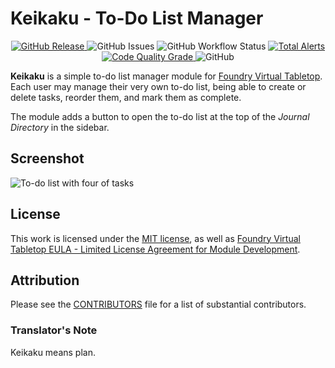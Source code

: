 # Keikaku - To-Do List Manager

<p align="center">
  <a href="https://github.com/pyrige/fvtt-keikaku/releases">
    <img alt="GitHub Release" src="https://img.shields.io/github/v/release/pyrige/fvtt-keikaku?style=flat-square">
  </a>
  <img alt="GitHub Issues" src="https://img.shields.io/github/issues/pyrige/fvtt-keikaku?style=flat-square">
  <img alt="GitHub Workflow Status" src="https://img.shields.io/github/workflow/status/pyrige/fvtt-keikaku/Foundry%20VTT%20Module%20Release?style=flat-square">
  <a href="https://lgtm.com/projects/g/pyrige/fvtt-keikaku/alerts/">
    <img alt="Total Alerts" src="https://img.shields.io/lgtm/alerts/github/pyrige/fvtt-keikaku?style=flat-square">
  </a>
  <a href="https://lgtm.com/projects/g/pyrige/fvtt-keikaku/context:javascript">
    <img alt="Code Quality Grade" src="https://img.shields.io/lgtm/grade/javascript/github/pyrige/fvtt-keikaku?style=flat-square">
  </a>
  <img alt="GitHub" src="https://img.shields.io/github/license/pyrige/fvtt-keikaku?style=flat-square">
</p>

**Keikaku** is a simple to-do list manager module for [Foundry Virtual Tabletop](https://foundryvtt.com/).
Each user may manage their very own to-do list, being able to create or delete tasks, reorder them, and mark them as complete.

The module adds a button to open the to-do list at the top of the _Journal Directory_ in the sidebar.

## Screenshot

![To-do list with four of tasks](https://raw.githubusercontent.com/pyrige/fvtt-keikaku/main/screenshot.png)

## License

This work is licensed under the [MIT license](LICENSE), as well as [Foundry Virtual Tabletop EULA - Limited License Agreement for Module Development](https://foundryvtt.com/article/license/).

## Attribution

Please see the [CONTRIBUTORS](CONTRIBUTORS.md) file for a list of substantial contributors.

### Translator's Note

Keikaku means plan.
